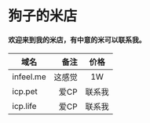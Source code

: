# 狗子的米店

#### 欢迎来到我的米店，有中意的米可以联系我。

| 域名        | 备注  |  价格  |
| --------   | -----:| :----:|
| infeel.me  | 这感觉 |   1W  |
| icp.pet    |   爱CP | 联系我 |
| icp.life   |   爱CP | 联系我 |